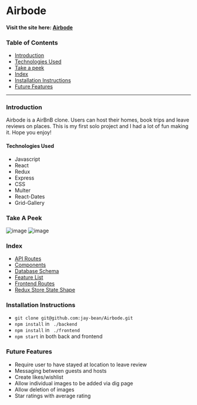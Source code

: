# Airbode

#### Visit the site here: [Airbode](https://airbode.herokuapp.com/) 

### Table of Contents
* [Introduction](#introduction)
* [Technologies Used](#technologies-used)
* [Take a peek](#take-a-peek)
* [Index](#index)
* [Installation Instructions](#installation-instructions)
* [Future Features](#future-features)


---
### Introduction

Airbode is a AirBnB clone. Users can host their homes, book trips and leave reviews on places. This is my first solo project and I had a lot of fun making it. Hope you enjoy!

#### Technologies Used
* Javascript
* React
* Redux
* Express
* CSS
* Multer
* React-Dates
* Grid-Gallery
  
### Take A Peek
![image](https://user-images.githubusercontent.com/46910262/189009200-78adb917-b13c-4283-8a82-79eca9aa2374.png)
![image](https://user-images.githubusercontent.com/46910262/189009469-ab04444a-98f3-4552-9557-65f4cafbb3d5.png)

  
### Index
* [API Routes](https://github.com/jay-bean/Airbode/wiki/API-Routes)
* [Components](https://github.com/jay-bean/Airbode/wiki/Component-List)
* [Database Schema](https://github.com/jay-bean/Airbode/wiki/Database-Schema)
* [Feature List](https://github.com/jay-bean/Airbode/wiki/feature-list)
* [Frontend Routes](https://github.com/jay-bean/Airbode/wiki/Frontend-Routes)
* [Redux Store State Shape](https://github.com/jay-bean/Airbode/wiki/State-Shape)

### Installation Instructions
* ``` git clone git@github.com:jay-bean/Airbode.git ```
* ``` npm install ``` in ``` ./backend```
* ``` npm install ``` in ``` ./frontend```
* ``` npm start ``` in both back and frontend

### Future Features
* Require user to have stayed at location to leave review
* Messaging between guests and hosts
* Create likes/wishlist 
* Allow individual images to be added via dig page
* Allow deletion of images
* Star ratings with average rating
